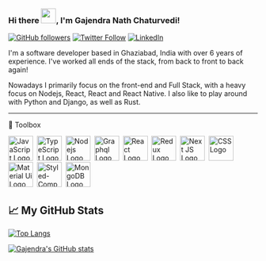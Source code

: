 ### Hi there <img src="https://raw.githubusercontent.com/MartinHeinz/MartinHeinz/master/wave.gif" width="30" />, I'm Gajendra Nath Chaturvedi!

[![GitHub followers](https://img.shields.io/github/followers/bill-pairaktaridis?style=social)](https://github.com/gmchaturvedi1) [![Twitter Follow](https://img.shields.io/twitter/follow/gmchaturvedi?style=social)](https://twitter.com/gmchaturvedi) [![LinkedIn](https://img.shields.io/badge/-Find%20me%20on%20LinkedIn-%230A66C2?logo=linkedin)](https://www.linkedin.com/in/gajendra-chaturvedi-a9388718)

I'm a software developer based in Ghaziabad, India with over 6 years of experience. I've worked all ends of the stack, from back to front to back again! 

Nowadays I primarily focus on the front-end and Full Stack, with a heavy focus on Nodejs, React, React and React Native. I also like to play around with Python and Django, as well as Rust.


---

🧰 Toolbox



<img src="https://cdn.worldvectorlogo.com/logos/logo-javascript.svg" alt="JavaScript Logo" width="50" height="50"/>&nbsp;
<img src="https://cdn.worldvectorlogo.com/logos/typescript.svg" alt="TypeScript Logo" width="50" height="50"/>&nbsp;
<img src="https://cdn.worldvectorlogo.com/logos/nodejs-1.svg" alt="Nodejs Logo" width="50" height="50"/>&nbsp;
<img src="https://cdn.worldvectorlogo.com/logos/graphql.svg" alt="Graphql Logo" width="50" height="50"/>&nbsp;
<img src="https://cdn.worldvectorlogo.com/logos/react-2.svg" alt="React Logo" width="50" height="50"/>&nbsp;
<img src="https://cdn.worldvectorlogo.com/logos/redux.svg" alt="Redux Logo" width="50" height="50"/>&nbsp;
<img src="https://cdn.worldvectorlogo.com/logos/next-js.svg" alt="Next JS Logo" width="50" height="50"/>&nbsp;
<img src="https://cdn.worldvectorlogo.com/logos/css3.svg" alt="CSS Logo" width="50" height="50"/>&nbsp;
<img src="https://cdn.worldvectorlogo.com/logos/material-ui-1.svg" alt="Material Ui Logo" width="50" height="50"/>&nbsp;
<img src="https://cdn.worldvectorlogo.com/logos/styled-components-1.svg" alt="Styled-Component Logo" width="50" height="50"/>&nbsp;
<img src="https://cdn.worldvectorlogo.com/logos/mongodb-icon-1.svg" alt="MongoDB Logo" width="50" height="50"/>&nbsp;


## &#x1f4c8; My GitHub Stats	

[![Top Langs](https://github-readme-stats.vercel.app/api/top-langs/?username=gmchaturvedi1&hide=java,html,css&theme=default)](https://github.com/gmchaturvedi1/github-readme-stats)	

[![Gajendra's GitHub stats](https://github-readme-stats.vercel.app/api?username=gmchaturvedi1&theme=default)](https://github.com/gmchaturvedi1/github-readme-stats)	
